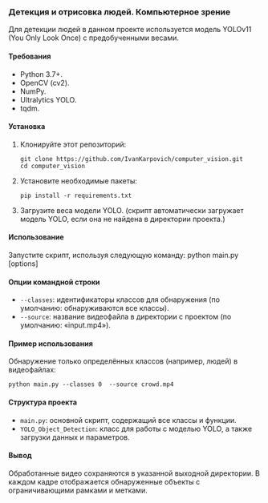 ### Детекция и отрисовка людей. Компьютерное зрение
Для детекции людей в данном проекте используется модель YOLOv11 (You Only Look Once) с предобученными весами.

#### Требования
* Python 3.7+.
* OpenCV (cv2).
* NumPy.
* Ultralytics YOLO.
* tqdm.

#### Установка
1. Клонируйте этот репозиторий:
   ```
   git clone https://github.com/IvanKarpovich/computer_vision.git
   cd computer_vision
   ```
2. Установите необходимые пакеты:
   ```
   pip install -r requirements.txt
   ```
3. Загрузите веса модели YOLO.
(скрипт автоматически загружает модель YOLO, если она не найдена в директории проекта.)

#### Использование
Запустите скрипт, используя следующую команду:
python main.py [options]

#### Опции командной строки
* `--classes`: идентификаторы классов для обнаружения (по умолчанию: обнаруживаются все классы).
* `--source`: название видеофайла в директории с проектом (по умолчанию: «input.mp4»).

#### Пример использования
   Обнаружение только определённых классов (например, людей) в видеофайлах:
   ```
   python main.py --classes 0  --source crowd.mp4
   ```

#### Структура проекта
* `main.py`: основной скрипт, содержащий все классы и функции.
* `YOLO_Object_Detection`: класс для работы с моделью YOLO, а также загрузки данных и параметров.

#### Вывод
Обработанные видео сохраняются в указанной выходной директории. 
В каждом кадре отображается обнаруженные объекты с ограничивающими рамками и метками.
